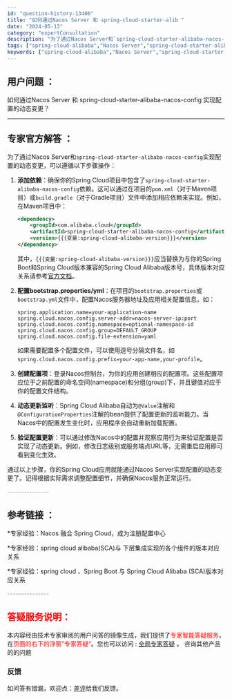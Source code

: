 ```yaml
---
id: "question-history-13406"
title: "如何通过Nacos Server 和 spring-cloud-starter-alib "
date: "2024-05-13"
category: "expertConsultation"
description: "为了通过Nacos Server和`spring-cloud-starter-alibaba-nacos-config`实现配置的动态变更，可以遵循以下步骤操作：1. **添加依赖**：确保你的Spring Cloud项目中包含了`spring-cloud-starter-alibaba-nacos"
tags: ["spring-cloud-alibaba","Nacos Server","spring-cloud-starter-alibaba-nacos-config","配置","动态变更"]
keywords: ["spring-cloud-alibaba","Nacos Server","spring-cloud-starter-alibaba-nacos-config","配置","动态变更"]
---
```


## 用户问题 ： 
 如何通过Nacos Server 和 spring-cloud-starter-alibaba-nacos-config 实现配置的动态变更？  

---------------
## 专家官方解答 ：

为了通过Nacos Server和`spring-cloud-starter-alibaba-nacos-config`实现配置的动态变更，可以遵循以下步骤操作：

1. **添加依赖**：确保你的Spring Cloud项目中包含了`spring-cloud-starter-alibaba-nacos-config`依赖。这可以通过在项目的`pom.xml`（对于Maven项目）或`build.gradle`（对于Gradle项目）文件中添加相应依赖来实现。例如，在Maven项目中：

   ```xml
   <dependency>
       <groupId>com.alibaba.cloud</groupId>
       <artifactId>spring-cloud-starter-alibaba-nacos-config</artifactId>
       <version>{{{变量:spring-cloud-alibaba-version}}}</version>
   </dependency>
   ```

   其中，`{{{变量:spring-cloud-alibaba-version}}}`应当替换为与你的Spring Boot和Spring Cloud版本兼容的Spring Cloud Alibaba版本号，具体版本对应关系请参考[官方文档](https://sca.aliyun.com/docs/2023/overview/version-explain/)。

2. **配置bootstrap.properties/yml**：在项目的`bootstrap.properties`或`bootstrap.yml`文件中，配置Nacos服务器地址及应用相关配置信息，如：

   ```properties
   spring.application.name=your-application-name
   spring.cloud.nacos.config.server-addr=nacos-server-ip:port
   spring.cloud.nacos.config.namespace=optional-namespace-id
   spring.cloud.nacos.config.group=DEFAULT_GROUP
   spring.cloud.nacos.config.file-extension=yaml
   ```

   如果需要配置多个配置文件，可以使用逗号分隔文件名，如`spring.cloud.nacos.config.prefix=your-app-name,your-profile`。

3. **创建配置项**：登录Nacos控制台，为你的应用创建相应的配置项。这些配置项应位于之前配置的命名空间(namespace)和分组(group)下，并且键值对应于你的配置文件结构。

4. **动态更新监听**：Spring Cloud Alibaba自动为`@Value`注解和`@ConfigurationProperties`注解的bean提供了配置更新的监听能力。当Nacos中的配置发生变化时，应用程序会自动重新加载配置。

5. **验证配置更新**：可以通过修改Nacos中的配置并观察应用行为来验证配置是否实现了动态更新。例如，修改日志级别或服务端点URL等，无需重启应用即可看到变化生效。

通过以上步骤，你的Spring Cloud应用就能通过Nacos Server实现配置的动态变更了。记得根据实际需求调整配置细节，并确保Nacos服务正常运行。


<font color="#949494">---------------</font> 


## 参考链接 ：

*专家经验：Nacos 融合 Spring Cloud，成为注册配置中心 
 
 *专家经验：spring cloud alibaba(SCA)与 下层集成实现的各个组件的版本对应关系 
 
 *专家经验：spring cloud 、Spring Boot 与 Spring Cloud Alibaba (SCA)版本对应关系 


 <font color="#949494">---------------</font> 
 


## <font color="#FF0000">答疑服务说明：</font> 

本内容经由技术专家审阅的用户问答的镜像生成，我们提供了<font color="#FF0000">专家智能答疑服务</font>，在<font color="#FF0000">页面的右下的浮窗”专家答疑“</font>。您也可以访问 : [全局专家答疑](https://answer.opensource.alibaba.com/docs/intro) 。 咨询其他产品的的问题

### 反馈
如问答有错漏，欢迎点：[差评](https://ai.nacos.io/user/feedbackByEnhancerGradePOJOID?enhancerGradePOJOId=13413)给我们反馈。
